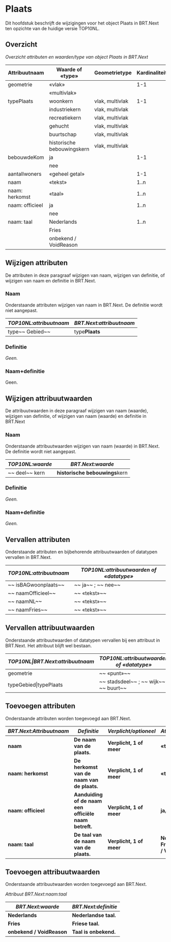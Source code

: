 # Plaats

Dit hoofdstuk beschrijft de wijzigingen voor het object Plaats in BRT.Next ten
opzichte van de huidige versie TOP10NL.

## Overzicht

*Overzicht attributen en waarden/type van object Plaats in BRT.Next*

| Attribuutnaam   | Waarde of «type»           | Geometrietype   | Kardinaliteit |
|-----------------|----------------------------|-----------------|---------------|
| geometrie       | «vlak»                     |                 | 1-1           |
|                 | «multivlak»                |                 |               |
| typePlaats      | woonkern                   | vlak, multivlak | 1-1           |
|                 | industriekern              | vlak, multivlak |               |
|                 | recreatiekern              | vlak, multivlak |               |
|                 | gehucht                    | vlak, multivlak |               |
|                 | buurtschap                 | vlak, multivlak |               |
|                 | historische bebouwingskern | vlak, multivlak |               |
| bebouwdeKom     | ja                         |                 | 1-1           |
|                 | nee                        |                 |               |
| aantalIwoners   | «geheel getal»             |                 | 1-1           |
| naam            | «tekst»                    |                 | 1..n          |
| naam: herkomst  | «taal»                     |                 | 1..n          |
| naam: officieel | ja                         |                 | 1..n          |
|                 | nee                        |                 |               |
| naam: taal      | Nederlands                 |                 | 1..n          |
|                 | Fries                      |                 |               |
|                 | onbekend / VoidReason      |                 |               |

## Wijzigen attributen

De attributen in deze paragraaf wijzigen van naam, wijzigen van definitie, of
wijzigen van naam en definitie in BRT.Next.

### Naam

Onderstaande attributen wijzigen van naam in BRT.Next. De definitie wordt niet
aangepast.

| *TOP10NL:attribuutnaam* | *BRT.Next:attribuutnaam* |
|-------------------------|--------------------------|
| type~~  Gebied~~        | type**Plaats**           |

### Definitie

*Geen.*

### Naam+definitie

Geen.

## Wijzigen attribuutwaarden

De attribuutwaarden in deze paragraaf wijzigen van naam (waarde), wijzigen van
definitie, of wijzigen van naam (waarde) en definitie in BRT.Next

### Naam

Onderstaande attribuutwaarden wijzigen van naam (waarde) in BRT.Next. De
definitie wordt niet aangepast.

| *TOP10NL:waarde* | *BRT.Next:waarde*              |
|------------------|--------------------------------|
| ~~  deel~~  kern | **historische bebouwings**kern |

### Definitie

*Geen.*

### Naam+definitie

*Geen.*

## Vervallen attributen

Onderstaande attributen en bijbehorende attribuutwaarden of datatypen vervallen
in BRT.Next.

| *TOP10NL:attribuutnaam* | *TOP10NL:attribuutwaarden of «datatype»* |
|-------------------------|------------------------------------------|
| ~~  isBAGwoonplaats~~   | ~~  ja~~  ; ~~  nee~~                    |
| ~~  naamOfficieel~~     | ~~  «tekst»~~                            |
| ~~  naamNL~~            | ~~  «tekst»~~                            |
| ~~  naamFries~~         | ~~  «tekst»~~                            |

## Vervallen attribuutwaarden

Onderstaande attribuutwaarden of datatypen vervallen bij een attribuut in
BRT.Next. Het attribuut blijft wel bestaan.

| *TOP10NL\|BRT.Next:attribuutnaam* | *TOP10NL:attribuutwaarden of «datatype»*       |
|-----------------------------------|------------------------------------------------|
| geometrie                         | ~~  «punt»~~                                   |
| typeGebied\|typePlaats            | ~~  stadsdeel~~  ; ~~  wijk~~  ; ~~  buurt~~   |

## Toevoegen attributen

Onderstaande attributen worden toegevoegd aan BRT.Next.

| *BRT.Next:Attribuutnaam* | *Definitie*                                           | *Verplicht/optioneel*    | *Attribuutwaarde*                            |
|--------------------------|-------------------------------------------------------|--------------------------|----------------------------------------------|
| **naam**                 | **De naam van de plaats.**                            | **Verplicht, 1 of meer** | **«tekst»**                                  |
| **naam: herkomst**       | **De herkomst van de naam van de plaats.**            | **Verplicht, 1 of meer** | **«tekst»**                                  |
| **naam: officieel**      | **Aanduiding of de naam een officiële naam betreft.** | **Verplicht, 1 of meer** | **ja/nee**                                   |
| **naam: taal**           | **De taal van de naam van de plaats.**                | **Verplicht, 1 of meer** | **Nederlands; Fries; onbekend / VoidReason** |

## Toevoegen attribuutwaarden

Onderstaande attribuutwaarden worden toegevoegd aan BRT.Next.

*Attribuut BRT.Next:naam:taal*

| *BRT.Next:waarde*         | *BRT.Next:definitie*  |
|---------------------------|-----------------------|
| **Nederlands**            | **Nederlandse taal.** |
| **Fries**                 | **Friese taal.**      |
| **onbekend / VoidReason** | **Taal is onbekend.** |
